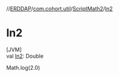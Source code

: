 //[ERDDAP](../../../index.md)/[com.cohort.util](../index.md)/[ScriptMath2](index.md)/[ln2](ln2.md)

# ln2

[JVM]\
val [ln2](ln2.md): Double

Math.log(2.0)